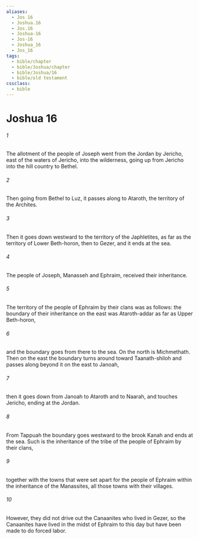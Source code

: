 ```yaml
---
aliases:
  - Jos 16
  - Joshua.16
  - Jos.16
  - Joshua-16
  - Jos-16
  - Joshua_16
  - Jos_16
tags:
  - bible/chapter
  - bible/Joshua/chapter
  - bible/Joshua/16
  - bible/old testament
cssclass:
  - bible
---
```


# Joshua 16

###### 1
The allotment of the people of Joseph went from the Jordan by Jericho, east of the waters of Jericho, into the wilderness, going up from Jericho into the hill country to Bethel.
###### 2
Then going from Bethel to Luz, it passes along to Ataroth, the territory of the Archites.
###### 3
Then it goes down westward to the territory of the Japhletites, as far as the territory of Lower Beth-horon, then to Gezer, and it ends at the sea.
###### 4
The people of Joseph, Manasseh and Ephraim, received their inheritance.
###### 5
The territory of the people of Ephraim by their clans was as follows: the boundary of their inheritance on the east was Ataroth-addar as far as Upper Beth-horon,
###### 6
and the boundary goes from there to the sea. On the north is Michmethath. Then on the east the boundary turns around toward Taanath-shiloh and passes along beyond it on the east to Janoah,
###### 7
then it goes down from Janoah to Ataroth and to Naarah, and touches Jericho, ending at the Jordan.
###### 8
From Tappuah the boundary goes westward to the brook Kanah and ends at the sea. Such is the inheritance of the tribe of the people of Ephraim by their clans,
###### 9
together with the towns that were set apart for the people of Ephraim within the inheritance of the Manassites, all those towns with their villages.
###### 10
However, they did not drive out the Canaanites who lived in Gezer, so the Canaanites have lived in the midst of Ephraim to this day but have been made to do forced labor.


